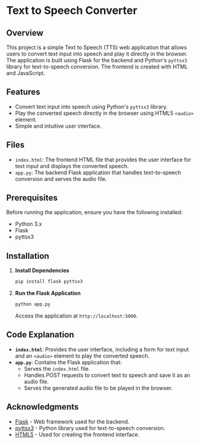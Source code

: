
# Text to Speech Converter

## Overview

This project is a simple Text to Speech (TTS) web application that allows users to convert text input into speech and play it directly in the browser. The application is built using Flask for the backend and Python's `pyttsx3` library for text-to-speech conversion. The frontend is created with HTML and JavaScript.

## Features

- Convert text input into speech using Python's `pyttsx3` library.
- Play the converted speech directly in the browser using HTML5 `<audio>` element.
- Simple and intuitive user interface.

## Files

- `index.html`: The frontend HTML file that provides the user interface for text input and displays the converted speech.
- `app.py`: The backend Flask application that handles text-to-speech conversion and serves the audio file.

## Prerequisites

Before running the application, ensure you have the following installed:

- Python 3.x
- Flask
- pyttsx3


## Installation

1. **Install Dependencies**

   ```bash
   pip install flask pyttsx3
   ```

2. **Run the Flask Application**

   ```bash
   python app.py
   ```

   Access the application at `http://localhost:5000`.

## Code Explanation

- **`index.html`**: Provides the user interface, including a form for text input and an `<audio>` element to play the converted speech.
- **`app.py`**: Contains the Flask application that:
  - Serves the `index.html` file.
  - Handles POST requests to convert text to speech and save it as an audio file.
  - Serves the generated audio file to be played in the browser.

## Acknowledgments

- [Flask](https://flask.palletsprojects.com/) - Web framework used for the backend.
- [pyttsx3](https://pyttsx3.readthedocs.io/en/latest/) - Python library used for text-to-speech conversion.
- [HTML5](https://developer.mozilla.org/en-US/docs/Web/Guide/HTML/HTML5) - Used for creating the frontend interface.
